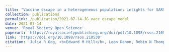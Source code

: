 ```yaml
---
title: "Vaccine escape in a heterogeneous population: insights for SARS-CoV-2 from a simple model"
collection: publications
permalink: /publication/2021-07-14-JG_vacc_escape_model
date: 2021-07-14
venue: 'Royal Society Open Science'
paperurl: 'https://royalsocietypublishing.org/doi/pdf/10.1098/rsos.210530'
link: 'https://doi.org/10.1098/rsos.210530'
citation: 'Julia R Gog, <b>Edward M Hill</b>, Leon Danon, Robin N Thompson. (2021). &quot;Vaccine escape in a heterogeneous population: insights for SARS-CoV-2 from a simple model. &quot; <i>Royal Society Open Science</i>, <b>8</b>(7): 210530. doi:10.1098/rsos.210530.'
---
```


